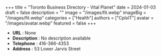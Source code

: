 +++
title = "Toronto Business Directory - Vital Planet"
date = 2024-01-03
draft = false
description = ""
image = "/images/fit.webp"
imageBig = "/images/fit.webp"
categories = ["Health"]
authors = ["CplsIT"]
avatar = "/images/avatar.webp"
featured = false
+++


* **URL** :  None
* **Description** : No description available
* **Telephone** : 416-366-4353
* **Address** : 53 Lower Jarvis Street